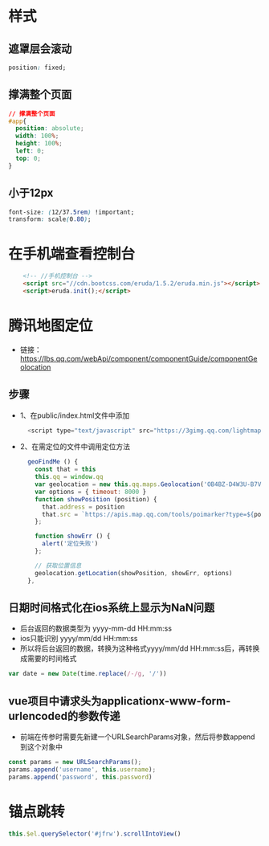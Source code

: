 # 样式
## 遮罩层会滚动
```css
position: fixed;
```

## 撑满整个页面
```css
// 撑满整个页面
#app{
  position: absolute;
  width: 100%;
  height: 100%;
  left: 0;
  top: 0;
}
```

## 小于12px
```css
font-size: (12/37.5rem) !important;
transform: scale(0.80);
```

# 在手机端查看控制台
```html
    <!-- //手机控制台 -->
    <script src="//cdn.bootcss.com/eruda/1.5.2/eruda.min.js"></script>
    <script>eruda.init();</script>
```

# 腾讯地图定位
- 链接：https://lbs.qq.com/webApi/component/componentGuide/componentGeolocation
## 步骤
- 1、在public/index.html文件中添加
  ```js
    <script type="text/javascript" src="https://3gimg.qq.com/lightmap/components/geolocation/geolocation.min.js"></script>
  ```
- 2、在需定位的文件中调用定位方法
  ```js
    geoFindMe () {
      const that = this
      this.qq = window.qq
      var geolocation = new this.qq.maps.Geolocation('OB4BZ-D4W3U-B7VVO-4PJWW-6TKDJ-WPB77', 'myapp')
      var options = { timeout: 8000 }
      function showPosition (position) {
        that.address = position
        that.src = `https://apis.map.qq.com/tools/poimarker?type=${position.type}&marker=coord:${position.lat},${position.lng};addr:${position.addr}&key=${that.key}&referer=myapp`
      };

      function showErr () {
        alert('定位失败')
      };

      // 获取位置信息
      geolocation.getLocation(showPosition, showErr, options)
    },
  ```
## 日期时间格式化在ios系统上显示为NaN问题
- 后台返回的数据类型为 yyyy-mm-dd HH:mm:ss
- ios只能识别 yyyy/mm/dd HH:mm:ss
- 所以将后台返回的数据，转换为这种格式yyyy/mm/dd HH:mm:ss后，再转换成需要的时间格式
```js
var date = new Date(time.replace(/-/g, '/'))
```

## vue项目中请求头为applicationx-www-form-urlencoded的参数传递
- 前端在传参时需要先新建一个URLSearchParams对象，然后将参数append到这个对象中
```js
const params = new URLSearchParams();
params.append('username', this.username);
params.append('password', this.password)
```

#  锚点跳转
```js
this.$el.querySelector('#jfrw').scrollIntoView()
```